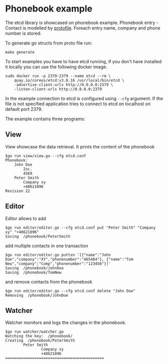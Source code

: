 # Phonebook example

The etcd library is showcased on phonebook example. Phonebook entry - Contact is
modelled by [protofile](model/phonebook/phonebook.proto). Foreach entry name, company and phone
number is stored.

To generate go structs from proto file run:
```
make generate
```

To start examples you have to have etcd running, if you don't have installed it locally
you can use the following docker image.
```
sudo docker run -p 2379:2379 --name etcd --rm \
    quay.io/coreos/etcd:v3.0.16 /usr/local/bin/etcd \
    -advertise-client-urls http://0.0.0.0:2379 \
    -listen-client-urls http://0.0.0.0:2379
```

In the example connection to etcd is configured using `--cfg` argument.
If the file is not specified  application tries to connect
 to etcd on localhost on default port 2379.
 
The example contains three programs:

## View
View showcase the data retrieval. It prints the content of the phonebook
```
$go run view/view.go --cfg etcd.conf
Phonebook:
    John Doe
        Inc.
        4569
    Peter Smith
        Company xy
        +48621896
Revision 22
```

## Editor
Editor allows to add
```
$go run editor/editor.go --cfg etcd.conf put "Peter Smith" "Company xy" "+48621896"
Saving  /phonebook/PeterSmith
```
add multiple contacts in one transaction
```
$go run editor/editor.go puttxn '[{"name":"John Doe","company":"XY","phonenumber":"465464"}, {"name":"Tom New","company":"Comp","phonenumber":"123456"}]'
Saving  /phonebook/JohnDoe
Saving  /phonebook/TomNew
```
and remove contacts from the phonebook
```
$go run editor/editor.go --cfg etcd.conf delete "John Doe"
Removing  /phonebook/JohnDoe
```

## Watcher
Watcher monitors and logs the changes in the phonebook.
```
$go run watcher/watcher.go 
Watching the key:  /phonebook/
Creating  /phonebook/PeterSmith
        Peter Smith
                Company xy
                +48621896
============================================
```
